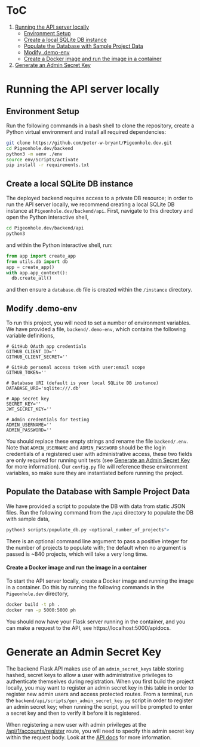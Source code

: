 # ToC
1. 	[Running the API server locally](#Running-the-API-server-locally)
	- [Environment Setup](#environment-setup)
	- [Create a local SQLite DB instance](#Create-a-local-SQLite-DB-instance)
	- [Populate the Database with Sample Project Data](#Populate-the-Database-with-Sample-Project-Data)
	- [Modify .demo-env](#Modify-demo-env) 
	- [Create a Docker image and run the image in a container](#Create-a-Docker-image-and-run-the-image-in-a-container)
2. [Generate an Admin Secret Key](#Generate-an-Admin-Secret-Key)

# Running the API server locally

## Environment Setup
Run the following commands in a bash shell to clone the repository, create a Python virtual environment and install all required dependencies:
```bash
git clone https://github.com/peter-w-bryant/Pigeonhole.dev.git
cd Pigeonhole.dev/backend
python3 -m venv ./env
source env/Scripts/activate
pip install -r requirements.txt
```
## Create a local SQLite DB instance
The deployed backend requires access to a private DB resource; in order to run the API server locally, we recommend creating a local SQLite DB instance at ```Pigeonhole.dev/backend/api```. First, navigate to this directory and open the Python interactive shell,
```bash
cd Pigeonhole.dev/backend/api
python3
```
and within the Python interactive shell, run:
```python
from app import create_app
from utils.db import db
app = create_app()
with app.app_context():
  db.create_all()
```
and then ensure a `database.db` file is created within the `/instance` directory.
## Modify .demo-env
To run this project, you will need to set a number of environment variables. We have provided a file, ```backend/.demo-env```, which contains the following variable definitions,
```
# GitHub OAuth app credentials
GITHUB_CLIENT_ID=''
GITHUB_CLIENT_SECRET=''

# GitHub personal access token with user:email scope
GITHUB_TOKEN=''

# Database URI (default is your local SQLite DB instance)
DATABASE_URI='sqlite:///.db'

# App secret key
SECRET_KEY=''
JWT_SECRET_KEY=''

# Admin credentials for testing
ADMIN_USERNAME=''
ADMIN_PASSWORD=''
```

You should replace these empty strings and rename the file `backend/.env`. Note that `ADMIN_USERNAME` and `ADMIN_PASSWORD` should be the login credentials of a registered user with administrative access, these two fields are only required for running unit tests (see [Generate an Admin Secret Key](#Generate-an-Admin-Secret-Key) for more information). Our `config.py` file will reference these environment variables, so make sure they are instantiated before running the project.
## Populate the Database with Sample Project Data
We have provided a script to populate the DB with data from static JSON files. Run the following command from the ```/api``` directory to populate the DB with sample data,

```python
python3 scripts/populate_db.py <optional_number_of_projects">
```
There is an optional command line argument to pass a positive integer for the number of projects to populate with; the default when no argument is passed is ~840 projects, which will take a very long time.

#### Create a Docker image and run the image in a container
To start the API server locally, create a Docker image and running the image in a container. Do this by running the following commands in the `Pigeonhole.dev` directory,

```bash
docker build -t ph .
docker run -p 5000:5000 ph
```
You should now have your Flask server running in the container, and you can make a request to the API, see https://localhost:5000/apidocs.

# Generate an Admin Secret Key
The backend Flask API makes use of an `admin_secret_keys` table storing hashed, secret keys to allow a user with administrative privileges to authenticate themselves during registration. When you first build the project locally, you may want to register an admin secret key in this table in order to register new admin users and access protected routes.  From a terminal, run the `backend/api/scripts/gen_admin_secret_key.py` script in order to register an admin secret key; when running the script, you will be prompted to enter a secret key and then to verify it before it is registered.

When registering a new user with admin privileges at the [/api/1/accounts/register](https://app.swaggerhub.com/apis/peter-w-bryant/pigeonhole_api/0.0.1#/Accounts/post_api_1_accounts_register) route, you will need to specify this admin secret key within the request body. Look at the [API docs](https://app.swaggerhub.com/apis/peter-w-bryant/pigeonhole_api) for more information.
